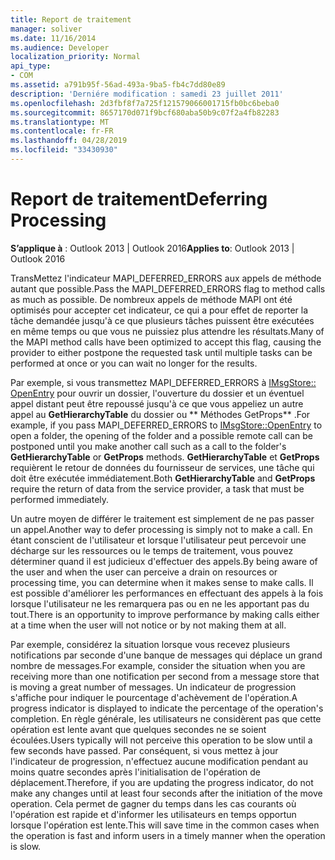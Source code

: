 ```yaml
---
title: Report de traitement
manager: soliver
ms.date: 11/16/2014
ms.audience: Developer
localization_priority: Normal
api_type:
- COM
ms.assetid: a791b95f-56ad-493a-9ba5-fb4c7dd80e89
description: 'Derniére modification : samedi 23 juillet 2011'
ms.openlocfilehash: 2d3fbf8f7a725f121579066001715fb0bc6beba0
ms.sourcegitcommit: 8657170d071f9bcf680aba50b9c07f2a4fb82283
ms.translationtype: MT
ms.contentlocale: fr-FR
ms.lasthandoff: 04/28/2019
ms.locfileid: "33430930"
---
```

# <a name="deferring-processing"></a><span data-ttu-id="f5534-103">Report de traitement</span><span class="sxs-lookup"><span data-stu-id="f5534-103">Deferring Processing</span></span>

  
  
<span data-ttu-id="f5534-104">**S’applique à** : Outlook 2013 | Outlook 2016</span><span class="sxs-lookup"><span data-stu-id="f5534-104">**Applies to**: Outlook 2013 | Outlook 2016</span></span> 
  
<span data-ttu-id="f5534-105">TransMettez l'indicateur MAPI_DEFERRED_ERRORS aux appels de méthode autant que possible.</span><span class="sxs-lookup"><span data-stu-id="f5534-105">Pass the MAPI_DEFERRED_ERRORS flag to method calls as much as possible.</span></span> <span data-ttu-id="f5534-106">De nombreux appels de méthode MAPI ont été optimisés pour accepter cet indicateur, ce qui a pour effet de reporter la tâche demandée jusqu'à ce que plusieurs tâches puissent être exécutées en même temps ou que vous ne puissiez plus attendre les résultats.</span><span class="sxs-lookup"><span data-stu-id="f5534-106">Many of the MAPI method calls have been optimized to accept this flag, causing the provider to either postpone the requested task until multiple tasks can be performed at once or you can wait no longer for the results.</span></span>
  
<span data-ttu-id="f5534-107">Par exemple, si vous transmettez MAPI_DEFERRED_ERRORS à [IMsgStore:: OpenEntry](imsgstore-openentry.md) pour ouvrir un dossier, l'ouverture du dossier et un éventuel appel distant peut être repoussé jusqu'à ce que vous appeliez un autre appel au **GetHierarchyTable** du dossier ou \*\* Méthodes GetProps\*\* .</span><span class="sxs-lookup"><span data-stu-id="f5534-107">For example, if you pass MAPI_DEFERRED_ERRORS to [IMsgStore::OpenEntry](imsgstore-openentry.md) to open a folder, the opening of the folder and a possible remote call can be postponed until you make another call such as a call to the folder's **GetHierarchyTable** or **GetProps** methods.</span></span> <span data-ttu-id="f5534-108">**GetHierarchyTable** et **GetProps** requièrent le retour de données du fournisseur de services, une tâche qui doit être exécutée immédiatement.</span><span class="sxs-lookup"><span data-stu-id="f5534-108">Both **GetHierarchyTable** and **GetProps** require the return of data from the service provider, a task that must be performed immediately.</span></span> 
  
<span data-ttu-id="f5534-109">Un autre moyen de différer le traitement est simplement de ne pas passer un appel.</span><span class="sxs-lookup"><span data-stu-id="f5534-109">Another way to defer processing is simply not to make a call.</span></span> <span data-ttu-id="f5534-110">En étant conscient de l'utilisateur et lorsque l'utilisateur peut percevoir une décharge sur les ressources ou le temps de traitement, vous pouvez déterminer quand il est judicieux d'effectuer des appels.</span><span class="sxs-lookup"><span data-stu-id="f5534-110">By being aware of the user and when the user can perceive a drain on resources or processing time, you can determine when it makes sense to make calls.</span></span> <span data-ttu-id="f5534-111">Il est possible d'améliorer les performances en effectuant des appels à la fois lorsque l'utilisateur ne les remarquera pas ou en ne les apportant pas du tout.</span><span class="sxs-lookup"><span data-stu-id="f5534-111">There is an opportunity to improve performance by making calls either at a time when the user will not notice or by not making them at all.</span></span>
  
<span data-ttu-id="f5534-112">Par exemple, considérez la situation lorsque vous recevez plusieurs notifications par seconde d'une banque de messages qui déplace un grand nombre de messages.</span><span class="sxs-lookup"><span data-stu-id="f5534-112">For example, consider the situation when you are receiving more than one notification per second from a message store that is moving a great number of messages.</span></span> <span data-ttu-id="f5534-113">Un indicateur de progression s'affiche pour indiquer le pourcentage d'achèvement de l'opération.</span><span class="sxs-lookup"><span data-stu-id="f5534-113">A progress indicator is displayed to indicate the percentage of the operation's completion.</span></span> <span data-ttu-id="f5534-114">En règle générale, les utilisateurs ne considèrent pas que cette opération est lente avant que quelques secondes ne se soient écoulées.</span><span class="sxs-lookup"><span data-stu-id="f5534-114">Users typically will not perceive this operation to be slow until a few seconds have passed.</span></span> <span data-ttu-id="f5534-115">Par conséquent, si vous mettez à jour l'indicateur de progression, n'effectuez aucune modification pendant au moins quatre secondes après l'initialisation de l'opération de déplacement.</span><span class="sxs-lookup"><span data-stu-id="f5534-115">Therefore, if you are updating the progress indicator, do not make any changes until at least four seconds after the initiation of the move operation.</span></span> <span data-ttu-id="f5534-116">Cela permet de gagner du temps dans les cas courants où l'opération est rapide et d'informer les utilisateurs en temps opportun lorsque l'opération est lente.</span><span class="sxs-lookup"><span data-stu-id="f5534-116">This will save time in the common cases when the operation is fast and inform users in a timely manner when the operation is slow.</span></span>
  

